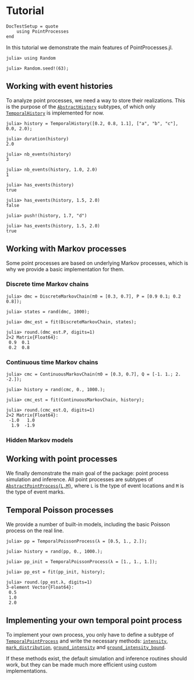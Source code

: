 # Tutorial

```@meta
DocTestSetup = quote
    using PointProcesses
end
```

In this tutorial we demonstrate the main features of PointProcesses.jl.

```jldoctest tuto
julia> using Random

julia> Random.seed!(63);
```

## Working with event histories

To analyze point processes, we need a way to store their realizations. This is the purpose of the [`AbstractHistory`](@ref) subtypes, of which only [`TemporalHistory`](@ref) is implemented for now.

```jldoctest tuto
julia> history = TemporalHistory([0.2, 0.8, 1.1], ["a", "b", "c"], 0.0, 2.0);

julia> duration(history)
2.0

julia> nb_events(history)
3

julia> nb_events(history, 1.0, 2.0)
1

julia> has_events(history)
true

julia> has_events(history, 1.5, 2.0)
false

julia> push!(history, 1.7, "d")

julia> has_events(history, 1.5, 2.0)
true
```

## Working with Markov processes

Some point processes are based on underlying Markov processes, which is why we provide a basic implementation for them.

### Discrete time Markov chains

```jldoctest tuto
julia> dmc = DiscreteMarkovChain(π0 = [0.3, 0.7], P = [0.9 0.1; 0.2 0.8]);

julia> states = rand(dmc, 1000);

julia> dmc_est = fit(DiscreteMarkovChain, states);

julia> round.(dmc_est.P, digits=1)
2×2 Matrix{Float64}:
 0.9  0.1
 0.2  0.8
```

### Continuous time Markov chains

```jldoctest tuto
julia> cmc = ContinuousMarkovChain(π0 = [0.3, 0.7], Q = [-1. 1.; 2. -2.]);

julia> history = rand(cmc, 0., 1000.);

julia> cmc_est = fit(ContinuousMarkovChain, history);

julia> round.(cmc_est.Q, digits=1)
2×2 Matrix{Float64}:
 -1.0   1.0
  1.9  -1.9
```

### Hidden Markov models

## Working with point processes

We finally demonstrate the main goal of the package: point process simulation and inference. All point processes are subtypes of [`AbstractPointProcess{L,M}`](@ref), where `L` is the type of event locations and `M` is the type of event marks.

## Temporal Poisson processes

We provide a number of built-in models, including the basic Poisson process on the real line.

```jldoctest tuto
julia> pp = TemporalPoissonProcess(λ = [0.5, 1., 2.]);

julia> history = rand(pp, 0., 1000.);

julia> pp_init = TemporalPoissonProcess(λ = [1., 1., 1.]);

julia> pp_est = fit(pp_init, history);

julia> round.(pp_est.λ, digits=1)
3-element Vector{Float64}:
 0.5
 1.0
 2.0
```

## Implementing your own temporal point process

To implement your own process, you only have to define a subtype of [`TemporalPointProcess`](@ref) and write the necessary methods: [`intensity`](@ref), [`mark_distribution`](@ref), [`ground_intensity`](@ref) and [`ground_intensity_bound`](@ref).

If these methods exist, the default simulation and inference routines should work, but they can be made much more efficient using custom implementations.